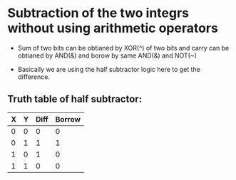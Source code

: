 # Subtraction of the two integrs without using arithmetic operators

- Sum of two bits can be obtianed by XOR(^) of two bits and carry can be obtianed by AND(&) and borow by same AND(&) and NOT(~)

- Basically we are using the half subtractor logic here to get the difference.

## Truth table of half subtractor:

| X | Y|  Diff |Borrow|
|---|---|------|------| 
| 0 | 0 |   0  |   0  |
| 0 | 1 |   1  |   1  |
| 1 | 0 |   1  |   0  |
| 1 | 1 |   0  |   0  |

